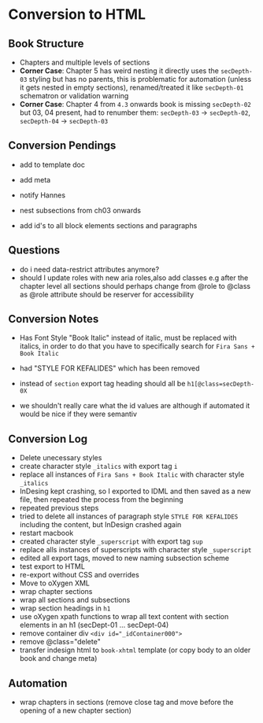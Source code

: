 # Conversion to HTML

##  Book Structure
- Chapters and multiple levels of sections
- __Corner Case__: Chapter 5 has weird nesting it directly uses the `secDepth-03` styling but has no parents, this is problematic for automation (unless it gets nested in empty sections), renamed/treated it like `secDepth-01` schematron or validation warning
- __Corner Case__: Chapter 4 from `4.3` onwards book is missing `secDepth-02` but 03, 04 present, had to renumber them:  `secDepth-03` →  `secDepth-02`, `secDepth-04` →  `secDepth-03`

## Conversion Pendings
- add to template doc
- add meta
- notify Hannes

- nest subsections from ch03 onwards
- add id's to all block elements sections and paragraphs


## Questions 

- do i need data-restrict attributes anymore?
- should I update roles with new aria roles,also add classes e.g after the chapter level all sections should perhaps change from @role to @class as @role attribute should be reserver for accessibility





## Conversion Notes        
- Has Font Style "Book Italic" instead of italic, must be replaced with italics, in order to do that you have to specifically search for `Fira Sans + Book Italic`


- had "STYLE FOR KEFALIDES" which has been removed
- instead of `section` export tag heading should all be `h1[@class=secDepth-0X`
- we shouldn't really care what the id values are although if automated it would be nice if they were semantiv

## Conversion Log

- Delete unecessary styles
- create character style `_italics` with export tag `i`
- replace all instances of `Fira Sans + Book Italic` with character style `_italics`
- InDesing kept crashing, so I exported to IDML and then saved as a new file, then repeated the process from the beginning
- repeated previous steps
- tried to delete all instances of paragraph style `STYLE FOR KEFALIDES` including the content, but InDesign crashed again
- restart macbook
- created character style `_superscript` with export tag `sup`
- replace alls instances of superscripts with character style `_superscript`
- edited all export tags, moved to new naming subsection scheme
- test export to HTML
- re-export without CSS and overrides
- Move to oXygen XML
- wrap chapter sections
- wrap all sections and subsections
- wrap section headings in `h1`
- use oXygen xpath functions to wrap all text content with section elements in an h1 (secDept-01 … secDept-04)
- remove container div `<div id="_idContainer000">`
- remove @class="delete"
- transfer indesign html to `book-xhtml` template (or copy body to an older book and change meta)



## Automation

- wrap chapters in sections (remove close tag and move before the opening of a new chapter section)
